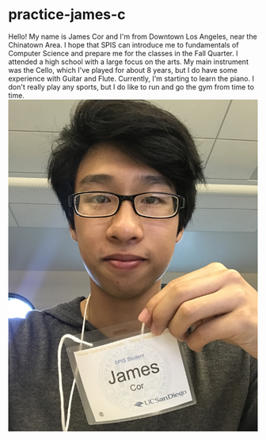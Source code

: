 # practice-james-c
Hello! My name is James Cor and I'm from Downtown Los Angeles, near the Chinatown Area.
I hope that SPIS can introduce me to fundamentals of Computer Science and prepare me for the classes in the Fall Quarter. 
I attended a high school with a large focus on the arts. My main instrument was the Cello, which I've played for about 8 years, but I do have some experience with Guitar and Flute. Currently, I'm starting to learn the piano. I don't really play any sports, but I do like to run and go the gym from time to time. 
![me](james-c.jpg)
